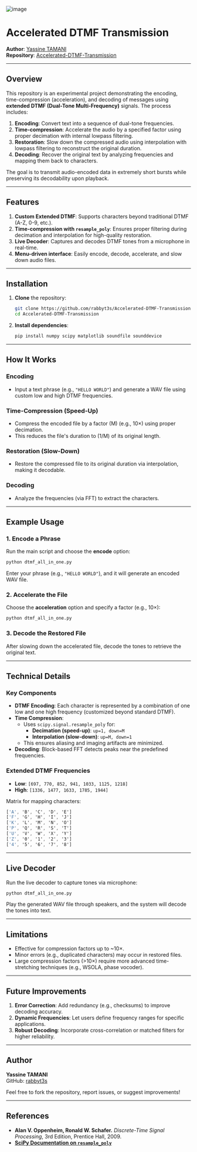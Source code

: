 ![image](https://github.com/user-attachments/assets/1bf3228c-8f17-4138-ba25-85e03dd837fb)

# Accelerated DTMF Transmission

**Author**: [Yassine TAMANI](https://github.com/rabbyt3s)  
**Repository**: [Accelerated-DTMF-Transmission](https://github.com/rabbyt3s/Accelerated-DTMF-Transmission)  

---

## Overview
This repository is an experimental project demonstrating the encoding, time-compression (acceleration), and decoding of messages using **extended DTMF (Dual-Tone Multi-Frequency)** signals. The process includes:

1. **Encoding**: Convert text into a sequence of dual-tone frequencies.  
2. **Time-compression**: Accelerate the audio by a specified factor using proper decimation with internal lowpass filtering.  
3. **Restoration**: Slow down the compressed audio using interpolation with lowpass filtering to reconstruct the original duration.  
4. **Decoding**: Recover the original text by analyzing frequencies and mapping them back to characters.

The goal is to transmit audio-encoded data in extremely short bursts while preserving its decodability upon playback.

---

## Features
1. **Custom Extended DTMF**: Supports characters beyond traditional DTMF (A-Z, 0-9, etc.).  
2. **Time-compression with `resample_poly`**: Ensures proper filtering during decimation and interpolation for high-quality restoration.  
3. **Live Decoder**: Captures and decodes DTMF tones from a microphone in real-time.  
4. **Menu-driven interface**: Easily encode, decode, accelerate, and slow down audio files.

---

## Installation

1. **Clone** the repository:
   ```bash
   git clone https://github.com/rabbyt3s/Accelerated-DTMF-Transmission.git
   cd Accelerated-DTMF-Transmission
   ```

2. **Install dependencies**:
   ```bash
   pip install numpy scipy matplotlib soundfile sounddevice
   ```

---

## How It Works

### Encoding
- Input a text phrase (e.g., `"HELLO WORLD"`) and generate a WAV file using custom low and high DTMF frequencies.

### Time-Compression (Speed-Up)
- Compress the encoded file by a factor \(M\) (e.g., 10×) using proper decimation.  
- This reduces the file's duration to \(1/M\) of its original length.

### Restoration (Slow-Down)
- Restore the compressed file to its original duration via interpolation, making it decodable.

### Decoding
- Analyze the frequencies (via FFT) to extract the characters.

---

## Example Usage

### 1. Encode a Phrase
Run the main script and choose the **encode** option:
```bash
python dtmf_all_in_one.py
```
Enter your phrase (e.g., `"HELLO WORLD"`), and it will generate an encoded WAV file.

### 2. Accelerate the File
Choose the **acceleration** option and specify a factor (e.g., 10×):
```bash
python dtmf_all_in_one.py
```

### 3. Decode the Restored File
After slowing down the accelerated file, decode the tones to retrieve the original text.

---

## Technical Details

### Key Components
- **DTMF Encoding**: Each character is represented by a combination of one low and one high frequency (customized beyond standard DTMF).
- **Time Compression**:
  - Uses `scipy.signal.resample_poly` for:
    - **Decimation (speed-up)**: `up=1, down=M`
    - **Interpolation (slow-down)**: `up=M, down=1`  
  - This ensures aliasing and imaging artifacts are minimized.
- **Decoding**: Block-based FFT detects peaks near the predefined frequencies.

### Extended DTMF Frequencies
- **Low**: `[697, 770, 852, 941, 1033, 1125, 1218]`  
- **High**: `[1336, 1477, 1633, 1785, 1944]`  

Matrix for mapping characters:
```css
['A', 'B', 'C', 'D', 'E']
['F', 'G', 'H', 'I', 'J']
['K', 'L', 'M', 'N', 'O']
['P', 'Q', 'R', 'S', 'T']
['U', 'V', 'W', 'X', 'Y']
['Z', '0', '1', '2', '3']
['4', '5', '6', '7', '8']
```

---

## Live Decoder
Run the live decoder to capture tones via microphone:
```bash
python dtmf_all_in_one.py
```
Play the generated WAV file through speakers, and the system will decode the tones into text.

---

## Limitations
- Effective for compression factors up to ~10×.  
- Minor errors (e.g., duplicated characters) may occur in restored files.  
- Large compression factors (>10×) require more advanced time-stretching techniques (e.g., WSOLA, phase vocoder).

---

## Future Improvements
1. **Error Correction**: Add redundancy (e.g., checksums) to improve decoding accuracy.  
2. **Dynamic Frequencies**: Let users define frequency ranges for specific applications.  
3. **Robust Decoding**: Incorporate cross-correlation or matched filters for higher reliability.

---

## Author
**Yassine TAMANI**  
GitHub: [rabbyt3s](https://github.com/rabbyt3s)

Feel free to fork the repository, report issues, or suggest improvements!

---

## References
- **Alan V. Oppenheim, Ronald W. Schafer.** _Discrete-Time Signal Processing_, 3rd Edition, Prentice Hall, 2009.  
- **[SciPy Documentation on `resample_poly`](https://docs.scipy.org/doc/scipy/reference/generated/scipy.signal.resample_poly.html)**
